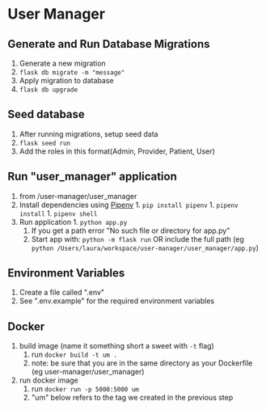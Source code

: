 # User Manager

## Generate and Run Database Migrations

1. Generate a new migration
  1. `flask db migrate -m "message"`
1. Apply migration to database
  1. `flask db upgrade`

## Seed database

1. After running migrations, setup seed data
  1. `flask seed run`
1. Add the roles in this format(Admin, Provider, Patient, User)

## Run "user_manager" application

1. from /user-manager/user_manager
  1. Install dependencies using [Pipenv](https://pipenv-fork.readthedocs.io/en/latest/basics.html)
    1. `pip install pipenv`
    1. `pipenv install`
    1. `pipenv shell`
  1. Run application
    1. `python app.py`
      1. If you get a path error "No such file or directory for app.py"
      1. Start app with: `python -m flask run` OR include the full path (eg  `python /Users/laura/workspace/user-manager/user_manager/app.py`)

## Environment Variables

1. Create a file called ".env"
  1. See ".env.example" for the required environment variables

## Docker

1. build image (name it something short a sweet with `-t` flag)
    1. run `docker build -t um .`
    1. note: be sure that you are in the same directory as your Dockerfile (eg user-manager/user_manager)
1. run docker image
   1. run `docker run -p 5000:5000 um`
   1. "um" below refers to the tag we created in the previous step
